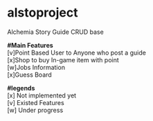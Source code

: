 # alstoproject
Alchemia Story Guide CRUD base

<b>#Main Features</b><br>
[v]Point Based User to Anyone who post a guide<br>
[x]Shop to buy In-game item with point<br>
[w]Jobs Information<br>
[x]Guess Board<br>

<b>#legends</b><br>
[x] Not implemented yet<br>
[v] Existed Features<br>
[w] Under progress<br>
